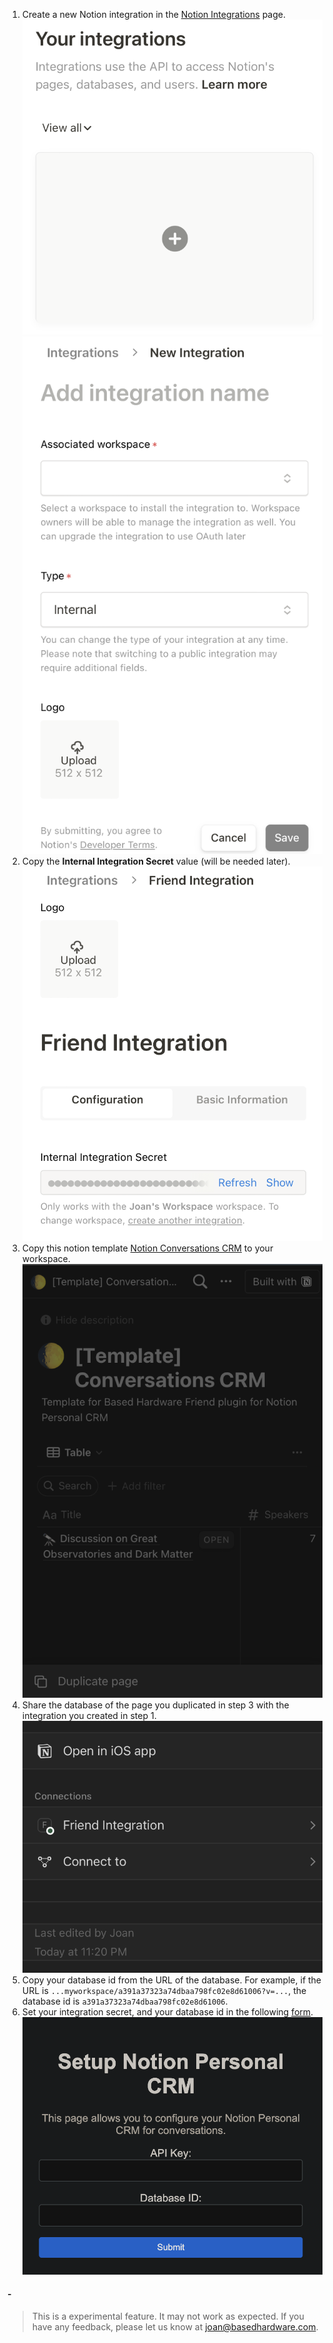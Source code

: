 1. Create a new Notion integration in the [Notion Integrations](https://www.notion.so/my-integrations) page.
   ![Step 1](assets/step_1.png)
   ![Step 2](assets/step_2.png)
2. Copy the **Internal Integration Secret** value (will be needed later).
   ![Step 3](assets/step_3.png)
3. Copy this notion template [Notion Conversations CRM](https://www.notion.so/josancamon19/a391a37323a74dbaa798fc02e8d61006?v=25ae8d3a8ff4471ba5ecccda4bd89425&pvs=4) to your workspace.
   ![Step 4](assets/step_4.png)
4. Share the database of the page you duplicated in step 3 with the integration you created in step 1. 
   ![Step 5](assets/step_5.png)
5. Copy your database id from the URL of the database. For example, if the URL is `...myworkspace/a391a37323a74dbaa798fc02e8d61006?v=...`, the database id is `a391a37323a74dbaa798fc02e8d61006`.
6. Set your integration secret, and your database id in the following [form](https://josancamon19--plugins-examples-plugins-app.modal.run/setup-notion-crm).
   ![Step 6](assets/step_6.png)

#### -

> This is a experimental feature. It may not work as expected. If you have any feedback, please let us know at joan@basedhardware.com.